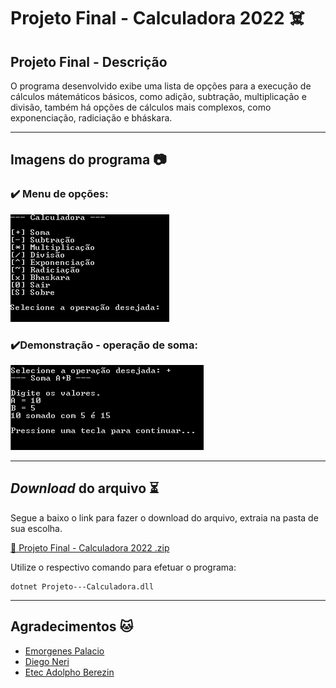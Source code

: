 # **Projeto Final - Calculadora 2022** ​☠️ 

## Projeto Final - Descrição 
O programa desenvolvido exibe uma lista de opções para a execução de cálculos mátemáticos básicos, como adição, subtração, multiplicação e divisão, também há opções de cálculos mais complexos, como exponenciação, radiciação e bháskara.

---

## Imagens do programa ​📷

### ✔️​ **Menu de opções:**
![Menu de opções](Menu.PNG)

### ✔️​ **Demonstração - operação de soma:**
![Demonstração](Demonstração.PNG)










---

## _Download_ do arquivo ⏳​
Segue a baixo o link para fazer o download do arquivo, extraia na pasta de sua escolha.

[🎃  Projeto Final - Calculadora 2022 .zip](dist/calculadora-2022.zip)

Utilize o respectivo comando para efetuar o programa:

```
dotnet Projeto---Calculadora.dll
```
---

## Agradecimentos 🐱​

- [Emorgenes Palacio](https://github.com/ermogenes)
- [Diego Neri](https://github.com/diegoneri) 
- [Etec Adolpho Berezin](http://eteab.com.br/cms/) 

